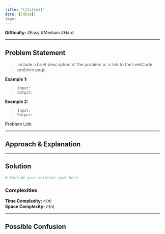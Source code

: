 ```yaml
---
title: "{{title}}" 
date: {{date}}      
tags:
---
```

**Difficulty:** #Easy #Medium #Hard

---

## Problem Statement

> Include a brief description of the problem or a link to the LeetCode problem page.

**Example 1:**

> `Input: `  
> `Output: `

**Example 2:**

> `Input: `  
> `Output: `



Problem Link

---

## Approach & Explanation



---

## Solution

```python
# Include your solution code here
```

### Complexities

**Time Complexity:** $\mathcal{O}(n)$   
**Space Complexity:** $\mathcal{O}(n)$  


---

## Possible Confusion


